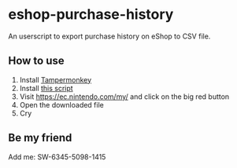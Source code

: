 # eshop-purchase-history

An userscript to export purchase history on eShop to CSV file.  

## How to use
1. Install [Tampermonkey](https://tampermonkey.net/)
2. Install [this script](https://raw.githubusercontent.com/redphx/eshop-purchase-history/master/eshop-purchase-history.user.js)
3. Visit https://ec.nintendo.com/my/ and click on the big red button
4. Open the downloaded file
5. Cry

## Be my friend
Add me: SW-6345-5098-1415
